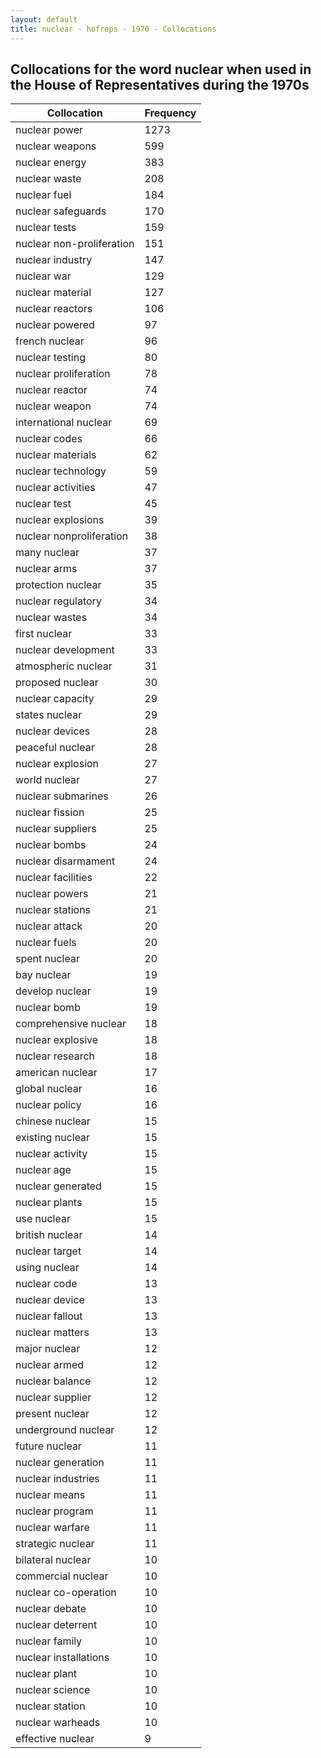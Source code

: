 ```yaml
---
layout: default
title: nuclear - hofreps - 1970 - Collocations
---
```

## Collocations for the word **nuclear** when used in the House of Representatives during the 1970s

| Collocation | Frequency |
|--------------|----------------|
|nuclear power|1273|
|nuclear weapons|599|
|nuclear energy|383|
|nuclear waste|208|
|nuclear fuel|184|
|nuclear safeguards|170|
|nuclear tests|159|
|nuclear non-proliferation|151|
|nuclear industry|147|
|nuclear war|129|
|nuclear material|127|
|nuclear reactors|106|
|nuclear powered|97|
|french nuclear|96|
|nuclear testing|80|
|nuclear proliferation|78|
|nuclear reactor|74|
|nuclear weapon|74|
|international nuclear|69|
|nuclear codes|66|
|nuclear materials|62|
|nuclear technology|59|
|nuclear activities|47|
|nuclear test|45|
|nuclear explosions|39|
|nuclear nonproliferation|38|
|many nuclear|37|
|nuclear arms|37|
|protection nuclear|35|
|nuclear regulatory|34|
|nuclear wastes|34|
|first nuclear|33|
|nuclear development|33|
|atmospheric nuclear|31|
|proposed nuclear|30|
|nuclear capacity|29|
|states nuclear|29|
|nuclear devices|28|
|peaceful nuclear|28|
|nuclear explosion|27|
|world nuclear|27|
|nuclear submarines|26|
|nuclear fission|25|
|nuclear suppliers|25|
|nuclear bombs|24|
|nuclear disarmament|24|
|nuclear facilities|22|
|nuclear powers|21|
|nuclear stations|21|
|nuclear attack|20|
|nuclear fuels|20|
|spent nuclear|20|
|bay nuclear|19|
|develop nuclear|19|
|nuclear bomb|19|
|comprehensive nuclear|18|
|nuclear explosive|18|
|nuclear research|18|
|american nuclear|17|
|global nuclear|16|
|nuclear policy|16|
|chinese nuclear|15|
|existing nuclear|15|
|nuclear activity|15|
|nuclear age|15|
|nuclear generated|15|
|nuclear plants|15|
|use nuclear|15|
|british nuclear|14|
|nuclear target|14|
|using nuclear|14|
|nuclear code|13|
|nuclear device|13|
|nuclear fallout|13|
|nuclear matters|13|
|major nuclear|12|
|nuclear armed|12|
|nuclear balance|12|
|nuclear supplier|12|
|present nuclear|12|
|underground nuclear|12|
|future nuclear|11|
|nuclear generation|11|
|nuclear industries|11|
|nuclear means|11|
|nuclear program|11|
|nuclear warfare|11|
|strategic nuclear|11|
|bilateral nuclear|10|
|commercial nuclear|10|
|nuclear co-operation|10|
|nuclear debate|10|
|nuclear deterrent|10|
|nuclear family|10|
|nuclear installations|10|
|nuclear plant|10|
|nuclear science|10|
|nuclear station|10|
|nuclear warheads|10|
|effective nuclear|9|
